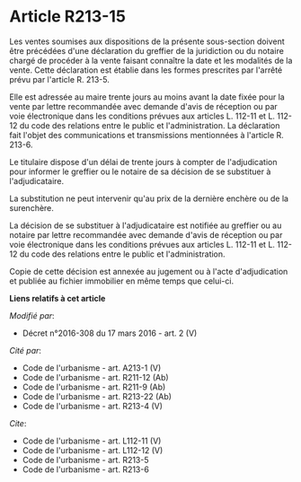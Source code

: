 # Article R213-15

Les ventes soumises aux dispositions de la présente sous-section doivent être précédées d'une déclaration du greffier de la
juridiction ou du notaire chargé de procéder à la vente faisant connaître la date et les modalités de la vente. Cette
déclaration est établie dans les formes prescrites par l'arrêté prévu par l'article R. 213-5. 

Elle est adressée au maire trente jours au moins avant la date fixée pour la vente par lettre recommandée avec demande d'avis
de réception ou par voie électronique dans les conditions prévues aux articles L. 112-11 et L. 112-12 du code des relations
entre le public et l'administration. La déclaration fait l'objet des communications et transmissions mentionnées à l'article
R. 213-6. 

Le titulaire dispose d'un délai de trente jours à compter de l'adjudication pour informer le greffier ou le notaire de sa
décision de se substituer à l'adjudicataire. 

La substitution ne peut intervenir qu'au prix de la dernière enchère ou de la surenchère. 

La décision de se substituer à l'adjudicataire est notifiée au greffier ou au notaire par lettre recommandée avec demande
d'avis de réception ou par voie électronique dans les conditions prévues aux articles L. 112-11 et L. 112-12 du code des
relations entre le public et l'administration. 

Copie de cette décision est annexée au jugement ou à l'acte d'adjudication et publiée au fichier immobilier en même temps que
celui-ci.

**Liens relatifs à cet article**

_Modifié par_:

  - Décret n°2016-308 du 17 mars 2016 - art. 2 (V)

_Cité par_:

  - Code de l'urbanisme - art. A213-1 (V)
  - Code de l'urbanisme - art. R211-12 (Ab)
  - Code de l'urbanisme - art. R211-9 (Ab)
  - Code de l'urbanisme - art. R213-22 (Ab)
  - Code de l'urbanisme - art. R213-4 (V)

_Cite_:

  - Code de l'urbanisme - art. L112-11 (V)
  - Code de l'urbanisme - art. L112-12 (V)
  - Code de l'urbanisme - art. R213-5
  - Code de l'urbanisme - art. R213-6
